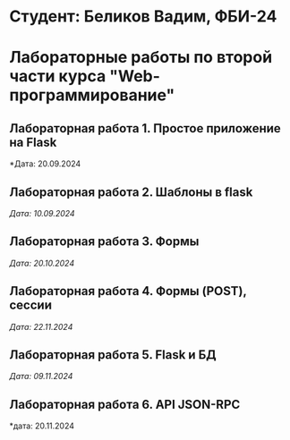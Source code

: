 # Студент: Беликов Вадим, ФБИ-24

# Лабораторные работы по второй части курса "Web-программирование"

## Лабораторная работа 1. Простое приложение на Flask

*Дата: 20.09.2024

## Лабораторная работа 2. Шаблоны в flask

*Дата: 10.09.2024*


## Лабораторная работа 3. Формы

*Дата: 20.10.2024*


## Лабораторная работа 4. Формы (POST), сессии

*Дата: 22.11.2024*


## Лабораторная работа 5. Flask и БД

*Дата: 09.11.2024*


## Лабораторная работа 6. API JSON-RPC

*дата: 20.11.2024